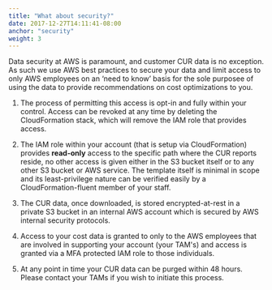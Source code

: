 ```yaml
---
title: "What about security?"
date: 2017-12-27T14:11:41-08:00
anchor: "security"
weight: 3
---
```


Data security at AWS is paramount, and customer CUR data is no exception. As such we use AWS best practices to secure your data and limit access to only AWS employees on an ‘need to know’ basis for the sole purposee of using the data to provide recommendations on cost optimizations to you.

1. The process of permitting this access is opt-in and fully within your control. Access can be revoked at any time by deleting the CloudFormation stack, which will remove the IAM role that provides access.

1. The IAM role within your account (that is setup via CloudFormation) provides **read-only** access to the specific path where the CUR reports reside, no other access is given either in the S3 bucket itself or to any other S3 bucket or AWS service. The template itself is minimal in scope and its least-privilege nature can be verified easily by a CloudFormation-fluent member of your staff.

1. The CUR data, once downloaded, is stored encrypted-at-rest in a private S3 bucket in an internal AWS account which is secured by AWS internal security protocols.

1. Access to your cost data is granted to only to the AWS employees that are involved in supporting your account (your TAM's) and access is granted via a MFA protected IAM role to those individuals.

1. At any point in time your CUR data can be purged within 48 hours. Please contact your TAMs if you wish to initiate this process.
